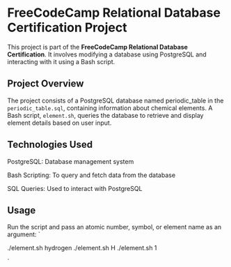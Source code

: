 # FreeCodeCamp Relational Database Certification Project

This project is part of the **FreeCodeCamp Relational Database Certification**. It involves modifying a database using PostgreSQL and interacting with it using a Bash script.

## Project Overview

The project consists of a PostgreSQL database named periodic_table in the `periodic_table.sql`, containing information about chemical elements. A Bash script, `element.sh`, queries the database to retrieve and display element details based on user input.

## Technologies Used

PostgreSQL: Database management system

Bash Scripting: To query and fetch data from the database

SQL Queries: Used to interact with PostgreSQL

## Usage

Run the script and pass an atomic number, symbol, or element name as an argument:
`

./element.sh hydrogen
./element.sh H
./element.sh 1

`

